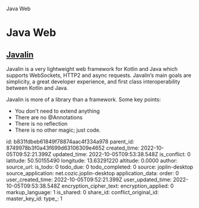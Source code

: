 Java Web

# Java Web

## [**Javalin**](https://javalin.io/)
Javalin is a very lightweight web framework for Kotlin and Java which supports WebSockets, HTTP2 and async requests. Javalin’s main goals are simplicity, a great developer experience, and first class interoperability between Kotlin and Java.

Javalin is more of a library than a framework. Some key points:
- You don't need to extend anything
- There are no @Annotations
- There is no reflection
- There is no other magic; just code.

id: b831fdbeb61849f78874aac4f334a978
parent_id: 8749978b3f0a43f699d63106309e4652
created_time: 2022-10-05T09:52:21.399Z
updated_time: 2022-10-05T09:53:38.548Z
is_conflict: 0
latitude: 50.50155490
longitude: 13.63291220
altitude: 0.0000
author: 
source_url: 
is_todo: 0
todo_due: 0
todo_completed: 0
source: joplin-desktop
source_application: net.cozic.joplin-desktop
application_data: 
order: 0
user_created_time: 2022-10-05T09:52:21.399Z
user_updated_time: 2022-10-05T09:53:38.548Z
encryption_cipher_text: 
encryption_applied: 0
markup_language: 1
is_shared: 0
share_id: 
conflict_original_id: 
master_key_id: 
type_: 1
